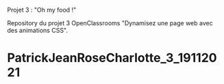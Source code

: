 Projet 3 : "Oh my food !" 

Repository du projet 3 OpenClassrooms "Dynamisez une page web avec des animations CSS".

# PatrickJeanRoseCharlotte_3_19112021
